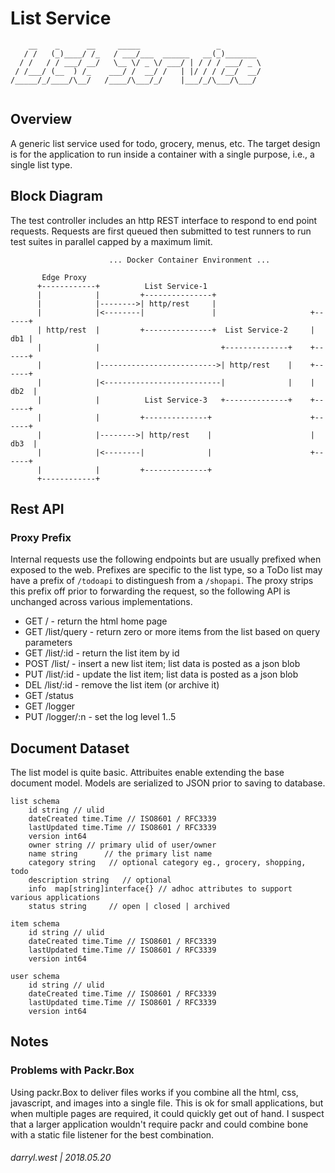 # List Service

```
    __    _      __     _____                 _         
   / /   (_)____/ /_   / ___/___  ______   __(_)_______ 
  / /   / / ___/ __/   \__ \/ _ \/ ___/ | / / / ___/ _ \
 / /___/ (__  ) /_    ___/ /  __/ /   | |/ / / /__/  __/
/_____/_/____/\__/   /____/\___/_/    |___/_/\___/\___/ 
                                                        
```

## Overview

A generic list service used for todo, grocery, menus, etc.  The target design is for the application to run inside a container with a single purpose, i.e., a single list type.  


## Block Diagram

The test controller includes an http REST interface to respond to end point requests.  Requests are first queued then submitted to test runners to run test suites in parallel capped by a maximum limit.  

```
                      ... Docker Container Environment ...

       Edge Proxy
      +------------+          List Service-1
      |            |         +---------------+
      |            |-------->| http/rest     |
      |            |<--------|               |                     +------+
      | http/rest  |         +---------------+  List Service-2     |  db1 |
      |            |                           +--------------+    +------+
      |            |-------------------------->| http/rest    |    +------+
      |            |<--------------------------|              |    | db2  |
      |            |          List Service-3   +--------------+    +------+
      |            |         +--------------+                      +------+
      |            |-------->| http/rest    |                      | db3  |
      |            |<--------|              |                      +------+
      |            |         +--------------+
      +------------+         
```

## Rest API

### Proxy Prefix

Internal requests use the following endpoints but are usually prefixed when exposed to the web. Prefixes are specific to the list type, so a ToDo list may have a prefix of `/todoapi` to distinguesh from a `/shopapi`. The proxy strips this prefix off prior to forwarding the request, so the following API is unchanged across various implementations.

* GET  /           - return the html home page
* GET  /list/query - return zero or more items from the list based on query parameters
* GET  /list/:id   - return the list item by id
* POST /list/      - insert a new list item; list data is posted as a json blob
* PUT  /list/:id   - update the list item; list data is posted as a json blob
* DEL  /list/:id   - remove the list item (or archive it)
* GET  /status
* GET  /logger
* PUT  /logger/:n - set the log level 1..5

## Document Dataset

The list model is quite basic.  Attribuites enable extending the base document model.  Models are serialized to JSON prior to saving to database.

```
list schema
    id string // ulid
    dateCreated time.Time // ISO8601 / RFC3339 
    lastUpdated time.Time // ISO8601 / RFC3339 
    version int64
    owner string // primary ulid of user/owner
    name string      // the primary list name
    category string   // optional category eg., grocery, shopping, todo
    description string   // optional 
    info  map[string]interface{} // adhoc attributes to support various applications
    status string     // open | closed | archived

item schema
    id string // ulid
    dateCreated time.Time // ISO8601 / RFC3339 
    lastUpdated time.Time // ISO8601 / RFC3339 
    version int64

user schema
    id string // ulid
    dateCreated time.Time // ISO8601 / RFC3339 
    lastUpdated time.Time // ISO8601 / RFC3339 
    version int64

```

## Notes

### Problems with Packr.Box

Using packr.Box to deliver files works if you combine all the html, css, javascript, and images into a single file.  This is ok for small applications, but when multiple pages are required, it could quickly get out of hand.  I suspect that a larger application wouldn't require packr and could combine bone with a static file listener for the best combination.

###### darryl.west | 2018.05.20

